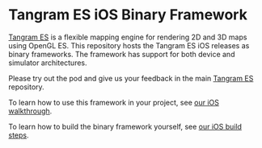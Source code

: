 # Tangram ES iOS Binary Framework

[Tangram ES](https://mapzen.com/documentation/tangram/) is a flexible mapping engine for rendering 2D and 3D maps using OpenGL ES. This repository hosts the Tangram ES iOS releases as binary frameworks. The framework has support for both device and simulator architectures.

Please try out the pod and give us your feedback in the main [Tangram ES](https://github.com/tangrams/tangram-es) repository.

To learn how to use this framework in your project, see [our iOS walkthrough](https://mapzen.com/documentation/tangram/iOS-walkthrough/).

To learn how to build the binary framework yourself, see [our iOS build steps](https://github.com/tangrams/tangram-es/tree/master/platforms/ios).
